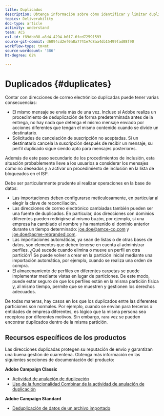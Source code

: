 ```yaml
---
title: Duplicados
description: Obtenga información sobre cómo identificar y limitar duplicados para mejorar la capacidad de entrega.
topics: Deliverability
doc-type: article
activity: understand
team: ACS
exl-id: f89dbb38-a8d4-4294-b017-6fed72591593
source-git-commit: d6094cd2ef0a8a7741e7d8aa4db15499fad08f90
workflow-type: tm+mt
source-wordcount: '386'
ht-degree: 62%

---
```


# Duplicados {#duplicates}

Contar con direcciones de correo electrónico duplicadas puede tener varias consecuencias:

* El mismo mensaje se envía más de una vez. Incluso si Adobe realiza un procedimiento de deduplicación de forma predeterminada antes de la entrega, no hay nada que detenga el mismo mensaje enviado por acciones diferentes que tengan el mismo contenido cuando se divide un destinatario.
* Solicitudes de cancelación de suscripción no aceptadas. Si un destinatario cancela la suscripción después de recibir un mensaje, su perfil duplicado sigue siendo apto para mensajes posteriores.

Además de este paso secundario de los procedimientos de inclusión, esta situación probablemente lleve a los usuarios a considerar los mensajes como no deseados y a activar un procedimiento de inclusión en la lista de bloqueados en el ISP.

Debe ser particularmente prudente al realizar operaciones en la base de datos:

* Las importaciones deben configurarse meticulosamente, en particular al elegir la clave de reconciliación.
* Las direcciones de correo electrónico cambiadas también pueden ser una fuente de duplicados. En particular, dos direcciones con dominios diferentes pueden redirigirse al mismo buzón, por ejemplo, si una empresa ha cambiado el nombre y ha mantenido el dominio anterior durante un tiempo determinado: joe.doe@amce-co.com y joe.doe@acme-rebranded.com.
* Las importaciones automáticas, ya sean de listas o de otras bases de datos, son elementos que deben tenerse en cuenta al administrar perfiles. ¿Qué sucede cuando elimina o mueve un perfil en otra partición? Se puede volver a crear en la partición inicial mediante una importación automática, por ejemplo, cuando se realiza una orden de compra.
* El almacenamiento de perfiles en diferentes carpetas se puede implementar mediante vistas en lugar de particiones. De este modo, puede estar seguro de que los perfiles están en la misma partición física y, al mismo tiempo, permite que se muestren y gestionen los derechos adecuados.

De todas maneras, hay casos en los que los duplicados entre las diferentes particiones son normales. Por ejemplo, cuando se envían para terceros o entidades de empresa diferentes, es lógico que la misma persona sea receptora por diferentes motivos. Sin embargo, rara vez se pueden encontrar duplicados dentro de la misma partición.

## Recursos específicos de los productos

Las direcciones duplicadas protegen su reputación de envío y garantizan una buena gestión de cuarentena. Obtenga más información en las siguientes secciones de documentación del producto:

**Adobe Campaign Classic**

* [Actividad de anulación de duplicación](https://experienceleague.adobe.com/docs/campaign-classic/using/automating-with-workflows/targeting-activities/deduplication.html)
* [Uso de la funcionalidad Combinar de la actividad de anulación de duplicación](https://experienceleague.adobe.com/docs/campaign-classic/using/automating-with-workflows/use-cases/data-management/deduplication-merge.html?lang=es)

**Adobe Campaign Standard**

* [Deduplicación de datos de un archivo importado](https://experienceleague.adobe.com/docs/campaign-standard/using/managing-processes-and-data/workflow-use-case/data-management/deduplicating-data-imported-file.html)
